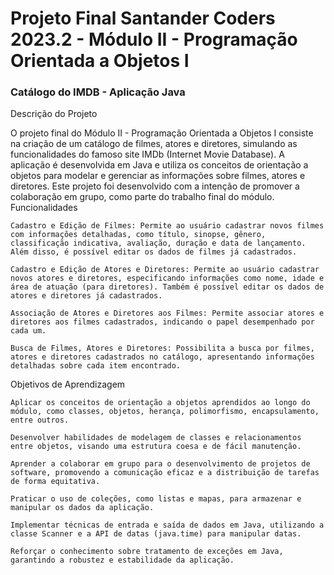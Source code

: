 <h1>Projeto Final Santander Coders 2023.2 - Módulo II - Programação Orientada a Objetos I</h1>

<h3>Catálogo do IMDB - Aplicação Java</h3>

  
Descrição do Projeto

O projeto final do Módulo II - Programação Orientada a Objetos I consiste na criação de um catálogo de filmes, atores e diretores, simulando as funcionalidades do famoso site IMDb (Internet Movie Database). A aplicação é desenvolvida em Java e utiliza os conceitos de orientação a objetos para modelar e gerenciar as informações sobre filmes, atores e diretores. Este projeto foi desenvolvido com a intenção de promover a colaboração em grupo, como parte do trabalho final do módulo.
Funcionalidades

    Cadastro e Edição de Filmes: Permite ao usuário cadastrar novos filmes com informações detalhadas, como título, sinopse, gênero, classificação indicativa, avaliação, duração e data de lançamento. Além disso, é possível editar os dados de filmes já cadastrados.

    Cadastro e Edição de Atores e Diretores: Permite ao usuário cadastrar novos atores e diretores, especificando informações como nome, idade e área de atuação (para diretores). Também é possível editar os dados de atores e diretores já cadastrados.

    Associação de Atores e Diretores aos Filmes: Permite associar atores e diretores aos filmes cadastrados, indicando o papel desempenhado por cada um.

    Busca de Filmes, Atores e Diretores: Possibilita a busca por filmes, atores e diretores cadastrados no catálogo, apresentando informações detalhadas sobre cada item encontrado.

Objetivos de Aprendizagem

    Aplicar os conceitos de orientação a objetos aprendidos ao longo do módulo, como classes, objetos, herança, polimorfismo, encapsulamento, entre outros.

    Desenvolver habilidades de modelagem de classes e relacionamentos entre objetos, visando uma estrutura coesa e de fácil manutenção.

    Aprender a colaborar em grupo para o desenvolvimento de projetos de software, promovendo a comunicação eficaz e a distribuição de tarefas de forma equitativa.

    Praticar o uso de coleções, como listas e mapas, para armazenar e manipular os dados da aplicação.

    Implementar técnicas de entrada e saída de dados em Java, utilizando a classe Scanner e a API de datas (java.time) para manipular datas.

    Reforçar o conhecimento sobre tratamento de exceções em Java, garantindo a robustez e estabilidade da aplicação.
